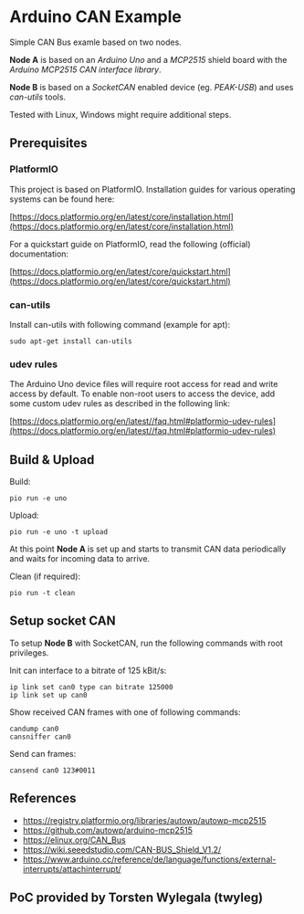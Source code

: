 # Arduino CAN Example

Simple CAN Bus examle based on two nodes.

**Node A** is based on an *Arduino Uno* and a *MCP2515* shield board with the *Arduino MCP2515 CAN interface library*.

**Node B** is based on a *SocketCAN* enabled device (eg. *PEAK-USB*) and uses *can-utils* tools.

Tested with Linux, Windows might require additional steps.

## Prerequisites

### PlatformIO

This project is based on PlatformIO. Installation guides for various operating systems can be found here:

[https://docs.platformio.org/en/latest/core/installation.html](https://docs.platformio.org/en/latest/core/installation.html) 

For a quickstart guide on PlatformIO, read the following (official) documentation:

[https://docs.platformio.org/en/latest/core/quickstart.html](https://docs.platformio.org/en/latest/core/quickstart.html)

### can-utils

Install can-utils with following command (example for apt):

	sudo apt-get install can-utils
	
### udev rules

The Arduino Uno device files will require root access for read and write access by default. To enable non-root users to access the device, add some custom udev rules as described in the following link:

[https://docs.platformio.org/en/latest//faq.html#platformio-udev-rules](https://docs.platformio.org/en/latest//faq.html#platformio-udev-rules) 
	

## Build & Upload

Build:

	pio run -e uno

Upload:

	pio run -e uno -t upload

At this point **Node A** is set up and starts to transmit CAN data periodically and waits for incoming data to arrive.
	
Clean (if required):

	pio run -t clean

## Setup socket CAN

To setup **Node B** with SocketCAN, run the following commands with root privileges.

Init can interface to a bitrate of 125 kBit/s:

	ip link set can0 type can bitrate 125000
	ip link set up can0
	
Show received CAN frames with one of following commands:

	candump can0
	cansniffer can0
	
Send can frames:

	cansend can0 123#0011
	

## References

* https://registry.platformio.org/libraries/autowp/autowp-mcp2515
* https://github.com/autowp/arduino-mcp2515
* https://elinux.org/CAN_Bus
* https://wiki.seeedstudio.com/CAN-BUS_Shield_V1.2/
* https://www.arduino.cc/reference/de/language/functions/external-interrupts/attachinterrupt/

## PoC provided by Torsten Wylegala (twyleg)
